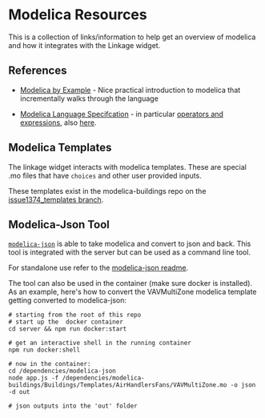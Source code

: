 # Modelica Resources

This is a collection of links/information to help get an overview of modelica and how it integrates with the Linkage widget.

## References

- [Modelica by Example](https://mbe.modelica.university) -
  Nice practical introduction to modelica that incrementally walks through the language

- [Modelica Language Specifcation](https://specification.modelica.org/maint/3.5/introduction1.html) - in particular [operators and expressions](https://specification.modelica.org/maint/3.5/operators-and-expressions.html), also [here](https://specification.modelica.org/maint/3.5/modelica-concrete-syntax.html#expressions1).

## Modelica Templates

The linkage widget interacts with modelica templates. These are special .mo files that have `choices` and other user provided inputs.

These templates exist in the modelica-buildings repo on the [issue1374_templates branch](https://github.com/lbl-srg/modelica-buildings/tree/issue1374_templates).

## Modelica-Json Tool

[`modelica-json`](https://github.com/lbl-srg/modelica-json) is able to take modelica and convert to json and back. This tool is integrated with the server but can be used as a command line tool.

For standalone use refer to the [modelica-json readme](https://lbl-srg.github.io/modelica-json/).

The tool can also be used in the container (make sure docker is installed). As an example, here's how to convert the VAVMultiZone modelica template getting converted to modelica-json:

```
# starting from the root of this repo
# start up the  docker container
cd server && npm run docker:start

# get an interactive shell in the running container
npm run docker:shell

# now in the container:
cd /dependencies/modelica-json
node app.js -f /dependencies/modelica-buildings/Buildings/Templates/AirHandlersFans/VAVMultiZone.mo -o json -d out

# json outputs into the 'out' folder
```
